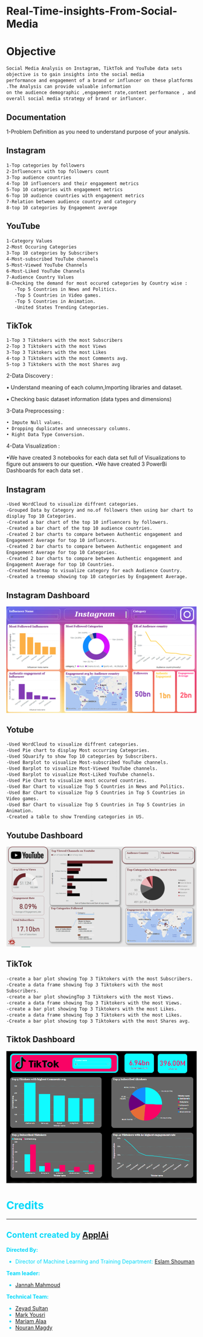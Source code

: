 # Real-Time-insights-From-Social-Media

# Objective

    Social Media Analysis on Instagram, TiktTok and YouTube data sets objective is to gain insights into the social media 
    performance and engagement of a brand or influncer on these platforms .The Analysis can provide valuable information
    on the audience demographic ,engagement rate,content performance , and overall social media strategy of brand or influncer.


## Documentation

1-Problem Definition as you need to understand purpose of your analysis.

## **Instagram**

    1-Top categories by followers
    2-Influencers with top followers count
    3-Top audience countries
    4-Top 10 influencers and their engagement metrics
    5-Top 10 categories with engagement metrics
    6-Top 10 audience countries with engagement metrics
    7-Relation between audience country and category
    8-top 10 categories by Engagement average

## **YouTube**
    1-Category Values
    2-Most Occuring Categories
    3-Top 10 categories by Subscribers
    4-Most-subscribed YouTube channels
    5-Most-Viewed YouTube Channels
    6-Most-Liked YouTube Channels
    7-Audience Country Values
    8-Checking the demand for most occured categories by Country wise :
       -Top 5 Countries in News and Politics.
       -Top 5 Countries in Video games.
       -Top 5 Countries in Animation.
       -United States Trending Categories.
## **TikTok**

    1-Top 3 Tiktokers with the most Subscribers
    2-Top 3 Tiktokers with the most Views
    3-Top 3 Tiktokers with the most Likes
    4-top 3 Tiktokers with the most Comments avg.
    5-top 3 Tiktokers with the most Shares avg
    
2-Data Discovery :

• Understand meaning of each column,Importing libraries and dataset.

• Checking basic dataset information (data types and dimensions)

3-Data Preprocessing :

    • Impute Null values.
    • Dropping duplicates and unnecessary columns.
    • Right Data Type Conversion.
4-Data Visualization : 

•We have created 3 notebooks for each data set full of Visualizations to figure out answers to our question.
•We have created 3 PowerBi Dashboards for each data set .

## **Instagram**
    -Used WordCloud to visualize diffrent categories.
    -Grouped Data by Category and no.of followers then using bar chart to display Top 10 Categories.
    -Created a bar chart of the top 10 influencers by followers.
    -Created a bar chart of the top 10 audience countries.
    -Created 2 bar charts to compare between Authentic engagement and Engagement Average for top 10 influncers.
    -Created 2 bar charts to compare between Authentic engagement and Engagement Average for top 10 Categories.
    -Created 2 bar charts to compare between Authentic engagement and Engagement Average for top 10 Countries.
    -Created heatmap to visualize category for each Audience Country.
    -Created a treemap showing top 10 categories by Engagement Average.
    
    
    
## **Instagram Dashboard**
    
![Instagram Dashboard](https://raw.githubusercontent.com/Jannah58/Social-Media-Analysis/zeyadReadme/InstagramDashBoard.png)

## **Yotube**
    -Used WordCloud to visualize diffrent categories.
    -Used Pie chart to display Most occurring Categories.
    -Used SQuarify to show Top 10 categories by Subscribers.
    -Used Barplot to visualize Most-subscribed YouTube channels.
    -Used Barplot to visualize Most-Viewed YouTube channels.
    -Used Barplot to visualize Most-Liked YouTube channels.
    -Used Pie Chart to visualize most occured countries.
    -Used Bar Chart to visualize Top 5 Countries in News and Politics.
    -Used Bar Chart to visualize Top 5 Countries in Top 5 Countries in Video games.
    -Used Bar Chart to visualize Top 5 Countries in Top 5 Countries in Animation.
    -Created a table to show Trending categories in US.
    

## **Youtube Dashboard**
    
![Youtube Dashboard](https://raw.githubusercontent.com/Jannah58/Social-Media-Analysis/zeyadReadme/YoutubeDashBoardpng.png)

## **TikTok**
    -create a bar plot showing Top 3 Tiktokers with the most Subscribers.
    -Create a data frame showing Top 3 Tiktokers with the most Subscribers.
    -create a bar plot showingTop 3 Tiktokers with the most Views.
    -create a data frame showing Top 3 Tiktokers with the most Views.
    -create a bar plot showing Top 3 Tiktokers with the most Likes.
    -create a data frame showing Top 3 Tiktokers with the most Likes.
    -Create a bar plot showing top 3 Tiktokers with the most Shares avg.
    

## **Tiktok Dashboard**
    
![Tiktok Dashboard](https://raw.githubusercontent.com/Jannah58/Social-Media-Analysis/zeyadReadme/TikTokDashboard.png)


<span style="color: #02d9fa">

# Credits

---

## Content created by [ApplAi](https://www.linkedin.com/company/applaiasu/mycompany/)


**Directed By:**
- Director of Machine Learning and Training Department: [Eslam Shouman](https://www.linkedin.com/in/eslam-shouman-0958091b4/)

**Team leader:**
- [Jannah Mahmoud](https://www.linkedin.com/in/jannah-mahmoud-b10674252/)

**Technical Team:**
- [Zeyad Sultan](www.linkedin.com/in/zeyadsultan)
- [Mark Yousri](https://www.linkedin.com/in/mark-yousri-28ba48217/)
- [Mariam Alaa](https://www.linkedin.com/in/mariam-alaa-a95800196)
- [Nouran Magdy](https://www.linkedin.com/in/mohamed-samy10/)
